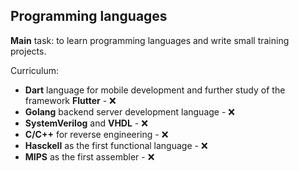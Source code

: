 ## Programming languages
**Main** task: to learn programming languages and write small training projects.

Curriculum:
- **Dart** language for mobile development and further study of the framework **Flutter** - ❌
- **Golang** backend server development language - ❌
- **SystemVerilog** and **VHDL** - ❌
- **C/C++** for reverse engineering - ❌
- **Hasckell** as the first functional language - ❌
- **MIPS** as the first assembler - ❌ 
